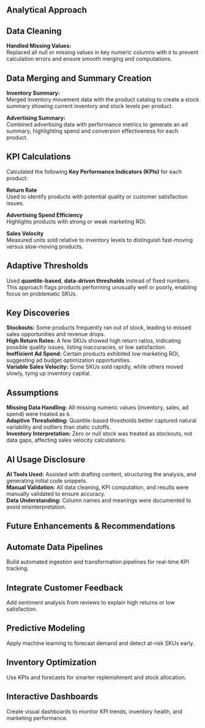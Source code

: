 ## **Analytical Approach**

## **Data Cleaning**

**Handled Missing Values:**  
Replaced all null or missing values in key numeric columns with `0` to prevent calculation errors and ensure smooth merging and computations.


## **Data Merging and Summary Creation**

**Inventory Summary:**  
Merged inventory movement data with the product catalog to create a stock summary showing current inventory and stock levels per product.

**Advertising Summary:**  
Combined advertising data with performance metrics to generate an ad summary, highlighting spend and conversion effectiveness for each product.


## **KPI Calculations**

Calculated the following **Key Performance Indicators (KPIs)** for each product:

**Return Rate**  
Used to identify products with potential quality or customer satisfaction issues.

**Advertising Spend Efficiency**  
Highlights products with strong or weak marketing ROI.

**Sales Velocity**  
Measured units sold relative to inventory levels to distinguish fast-moving versus slow-moving products.


## **Adaptive Thresholds**

Used **quantile-based**, **data-driven thresholds** instead of fixed numbers.  
This approach flags products performing unusually well or poorly, enabling focus on problematic SKUs.


## **Key Discoveries**

**Stockouts:** Some products frequently ran out of stock, leading to missed sales opportunities and revenue drops.  
**High Return Rates:** A few SKUs showed high return ratios, indicating possible quality issues, listing inaccuracies, or low satisfaction.  
**Inefficient Ad Spend:** Certain products exhibited low marketing ROI, suggesting ad budget optimization opportunities.  
**Variable Sales Velocity:** Some SKUs sold rapidly, while others moved slowly, tying up inventory capital.


## **Assumptions**

**Missing Data Handling:** All missing numeric values (inventory, sales, ad spend) were treated as `0`.  
**Adaptive Thresholding:** Quantile-based thresholds better captured natural variability and outliers than static cutoffs.  
**Inventory Interpretation:** Zero or null stock was treated as stockouts, not data gaps, affecting sales velocity calculations.


## **AI Usage Disclosure**

**AI Tools Used:** Assisted with drafting content, structuring the analysis, and generating initial code snippets.  
**Manual Validation:** All data cleaning, KPI computation, and results were manually validated to ensure accuracy.  
**Data Understanding:** Column names and meanings were documented to avoid misinterpretation.


## **Future Enhancements & Recommendations**

## **Automate Data Pipelines**  
Build automated ingestion and transformation pipelines for real-time KPI tracking.

## **Integrate Customer Feedback**  
Add sentiment analysis from reviews to explain high returns or low satisfaction.

## **Predictive Modeling**  
Apply machine learning to forecast demand and detect at-risk SKUs early.

## **Inventory Optimization**  
Use KPIs and forecasts for smarter replenishment and stock allocation.

## **Interactive Dashboards**  
Create visual dashboards to monitor KPI trends, inventory health, and marketing performance.
